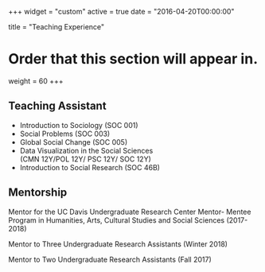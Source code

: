 +++
widget = "custom"
active = true
date = "2016-04-20T00:00:00"

title = "Teaching Experience"

# Order that this section will appear in.
weight = 60
+++

## Teaching Assistant

* Introduction to Sociology (SOC 001)
* Social Problems (SOC 003)
* Global Social Change (SOC 005)
* Data Visualization in the Social Sciences<br />(CMN 12Y/POL 12Y/ PSC 12Y/ SOC 12Y)
* Introduction to Social Research (SOC 46B)

## Mentorship

Mentor for the UC Davis Undergraduate Research Center Mentor-
Mentee Program in Humanities, Arts, Cultural Studies and Social
Sciences (2017-2018)

Mentor to Three Undergraduate Research Assistants (Winter 2018)

Mentor to Two Undergraduate Research Assistants (Fall 2017)
